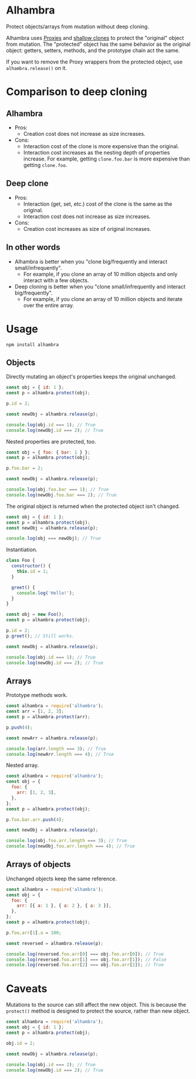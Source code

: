# Alhambra

Protect objects/arrays from mutation without deep cloning.

Alhambra uses [Proxies](https://developer.mozilla.org/en-US/docs/Web/JavaScript/Reference/Global_Objects/Proxy) and [shallow clones](https://lodash.com/docs/4.17.11#clone) to protect the "original" object from mutation. The "protected" object has the same behavior as the original object: getters, setters, methods, and the prototype chain act the same.

If you want to remove the Proxy wrappers from the protected object, use `alhambra.release()` on it.

# Comparison to deep cloning

## Alhambra

- Pros:
  - Creation cost does not increase as size increases.
- Cons:
  - Interaction cost of the clone is more expensive than the original.
  - Interaction cost increases as the nesting depth of properties increase. For example, getting `clone.foo.bar` is more expensive than getting `clone.foo`.

## Deep clone

- Pros:
  - Interaction (get, set, etc.) cost of the clone is the same as the original.
  - Interaction cost does not increase as size increases.
- Cons:
  - Creation cost increases as size of original increases.

## In other words

- Alhambra is better when you "clone big/frequently and interact small/infrequently".
  - For example, if you clone an array of 10 million objects and only interact with a few objects.
- Deep cloning is better when you "clone small/infrequently and interact big/frequently".
  - For example, if you clone an array of 10 million objects and iterate over the entire array.

# Usage

`npm install alhambra`

## Objects

Directly mutating an object's properties keeps the original unchanged.

```js
const obj = { id: 1 };
const p = alhambra.protect(obj);

p.id = 2;

const newObj = alhambra.release(p);

console.log(obj.id === 1); // True
console.log(newObj.id === 2); // True
```

Nested properties are protected, too.

```js
const obj = { foo: { bar: 1 } };
const p = alhambra.protect(obj);

p.foo.bar = 2;

const newObj = alhambra.release(p);

console.log(obj.foo.bar === 1); // True
console.log(newObj.foo.bar === 2); // True
```

The original object is returned when the protected object isn't changed.

```js
const obj = { id: 1 };
const p = alhambra.protect(obj);
const newObj = alhambra.release(p);

console.log(obj === newObj); // True
```

Instantiation.

```js
class Foo {
  constructor() {
    this.id = 1;
  }

  greet() {
    console.log('Hello!');
  }
}

const obj = new Foo();
const p = alhambra.protect(obj);

p.id = 2;
p.greet(); // Still works.

const newObj = alhambra.release(p);

console.log(obj.id === 1); // True
console.log(newObj.id === 2); // True
```

## Arrays

Prototype methods work.

```js
const alhambra = require('alhambra');
const arr = [1, 2, 3];
const p = alhambra.protect(arr);

p.push(4);

const newArr = alhambra.release(p);

console.log(arr.length === 3); // True
console.log(newArr.length === 4); // True
```

Nested array.

```js
const alhambra = require('alhambra');
const obj = {
  foo: {
    arr: [1, 2, 3],
  },
};
const p = alhambra.protect(obj);

p.foo.bar.arr.push(4);

const newObj = alhambra.release(p);

console.log(obj.foo.arr.length === 3); // True
console.log(newObj.foo.arr.length === 4); // True
```

## Arrays of objects

Unchanged objects keep the same reference.

```js
const alhambra = require('alhambra');
const obj = {
  foo: {
    arr: [{ a: 1 }, { a: 2 }, { a: 3 }],
  },
};
const p = alhambra.protect(obj);

p.foo.arr[1].a = 100;

const reversed = alhambra.release(p);

console.log(reversed.foo.arr[0] === obj.foo.arr[0]); // True
console.log(reversed.foo.arr[1] === obj.foo.arr[1]); // False
console.log(reversed.foo.arr[2] === obj.foo.arr[2]); // True
```

# Caveats

Mutations to the source can still affect the new object. This is because the `protect()` method is designed to protect the source, rather than new object.

```js
const alhambra = require('alhambra');
const obj = { id: 1 };
const p = alhambra.protect(obj);

obj.id = 2;

const newObj = alhambra.release(p);

console.log(obj.id === 2); // True
console.log(newObj.id === 2); // True
```
